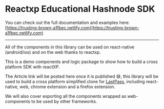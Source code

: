 # Reactxp Educational Hashnode SDK

You can check out the full documentation and examples here: [https://trusting-brown-a1fbec.netlify.com](https://trusting-brown-a1fbec.netlify.com)

---

All of the components in this library can be used on react-native (android/ios) and on the web thanks to reactxp.

This is a demo components and logic package to show how to build a cross platform SDK with reactXP.

The Article link will be posted here once it is published 😅, this library will be used to build a cross platform simplified clone for [LastPass](https://www.lastpass.com/), including react-native, web, chrome extension and a firefox extension.

We will also cover exporting all the components wrapped as web-components to be used by other frameworks.

